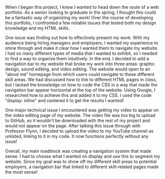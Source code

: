 When I began this project, I knew I wanted to head down the route of a web portfolio. As a senior looking to graduate in the spring, I thought this could be a fantastic way of organizing my work! Over the course of developing this portfolio, I confronted a few notable issues that tested both my design knowledge and my HTML skills.

One issue was finding out how to effectively present my work. With my audience being hiring managers and employers, I wanted my experience to shine through and make it clear how I wanted them to navigate my website. I had so many different types of media that I wanted to exhibit, so I needed to find a way to organize them intuitively. In the end, I decided to add a navigation bar to my website that broke my work into three areas: graphic design, sound editing, and video editing. The website would open to an “about me” homepage from which users could navigate to these different skill areas. We had discussed how to link to different HTML pages in class, but I lacked the knowledge on how to code the CSS in a way that made the navigation bar appear horizontal at the top of the website. Using Google, I researched how to achieve this and added it to my CSS. I used the code "display: inline" and centered it to get the results I wanted!

One major technical issue I encountered was getting my video to appear on the video editing page of my website. The video file was too big to upload to GitHub, so it wouldn’t be downloaded with the rest of my project and would not appear on the page. After talking this issue through with Professor Flynn, I decided to upload the video to my YouTube channel as unlisted, linking to it in my code. It now functions perfectly without any issue!

Overall, my main roadblock was creating a navigation system that made sense. I had to choose what I wanted on display and use this to segment my website. Since my goal was to show off my different skill areas to potential employers, a navigation bar that linked to different skill-related pages made the most sense!
